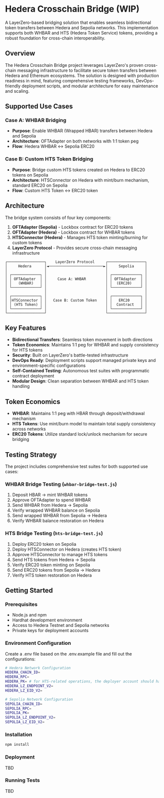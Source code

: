 # Hedera Crosschain Bridge (WIP)

A LayerZero-based bridging solution that enables seamless bidirectional token transfers between Hedera and Sepolia networks. This implementation supports both WHBAR and HTS (Hedera Token Service) tokens, providing a robust foundation for cross-chain interoperability.

## Overview

The Hedera Crosschain Bridge project leverages LayerZero's proven cross-chain messaging infrastructure to facilitate secure token transfers between Hedera and Ethereum ecosystems. The solution is designed with production readiness in mind, featuring comprehensive testing frameworks, DevOps-friendly deployment scripts, and modular architecture for easy maintenance and scaling.

## Supported Use Cases

### Case A: WHBAR Bridging

- **Purpose**: Enable WHBAR (Wrapped HBAR) transfers between Hedera and Sepolia
- **Architecture**: OFTAdapter on both networks with 1:1 token peg
- **Flow**: Hedera WHBAR ↔ Sepolia ERC20

### Case B: Custom HTS Token Bridging

- **Purpose**: Bridge custom HTS tokens created on Hedera to ERC20 tokens on Sepolia
- **Architecture**: HTSConnector on Hedera with mint/burn mechanism, standard ERC20 on Sepolia
- **Flow**: Custom HTS Token ↔ ERC20 token

## Architecture

The bridge system consists of four key components:

1. **OFTAdapter (Sepolia)** - Lockbox contract for ERC20 tokens
2. **OFTAdapter (Hedera)** - Lockbox contract for WHBAR tokens
3. **HTSConnector (Hedera)** - Manages HTS token minting/burning for custom tokens
4. **LayerZero Protocol** - Provides secure cross-chain messaging infrastructure

```
┌─────────────────┐    LayerZero Protocol     ┌─────────────────┐
│     Hedera      │◄─────────────────────────►│     Sepolia     │
│                 │                           │                 │
│ ┌─────────────┐ │                           │ ┌─────────────┐ │
│ │ OFTAdapter  │ │     Case A: WHBAR         │ │ OFTAdapter  │ │
│ │   (WHBAR)   │ │                           │ │  (ERC20)    │ │
│ └─────────────┘ │                           │ └─────────────┘ │
│                 │                           │                 │
│ ┌─────────────┐ │                           │ ┌─────────────┐ │
│ │HTSConnector │ │   Case B: Custom Token    │ │   ERC20     │ │
│ │ (HTS Token) │ │                           │ │  Contract   │ │
│ └─────────────┘ │                           │ └─────────────┘ │
└─────────────────┘                           └─────────────────┘
```

## Key Features

- **Bidirectional Transfers**: Seamless token movement in both directions
- **Token Economics**: Maintains 1:1 peg for WHBAR and supply consistency for HTS tokens
- **Security**: Built on LayerZero's battle-tested infrastructure
- **DevOps Ready**: Deployment scripts support managed private keys and environment-specific configurations
- **Self-Contained Testing**: Autonomous test suites with programmatic contract deployment
- **Modular Design**: Clean separation between WHBAR and HTS token handling

## Token Economics

- **WHBAR**: Maintains 1:1 peg with HBAR through deposit/withdrawal mechanism
- **HTS Tokens**: Use mint/burn model to maintain total supply consistency across networks
- **ERC20 Tokens**: Utilize standard lock/unlock mechanism for secure bridging

## Testing Strategy

The project includes comprehensive test suites for both supported use cases:

### WHBAR Bridge Testing (`whbar-bridge-test.js`)

1. Deposit HBAR → mint WHBAR tokens
2. Approve OFTAdapter to spend WHBAR
3. Send WHBAR from Hedera → Sepolia
4. Verify wrapped WHBAR balance on Sepolia
5. Send wrapped WHBAR from Sepolia → Hedera
6. Verify WHBAR balance restoration on Hedera

### HTS Bridge Testing (`hts-bridge-test.js`)

1. Deploy ERC20 token on Sepolia
2. Deploy HTSConnector on Hedera (creates HTS token)
3. Approve HTSConnector to manage HTS tokens
4. Send HTS tokens from Hedera → Sepolia
5. Verify ERC20 token minting on Sepolia
6. Send ERC20 tokens from Sepolia → Hedera
7. Verify HTS token restoration on Hedera

## Getting Started

### Prerequisites

- Node.js and npm
- Hardhat development environment
- Access to Hedera Testnet and Sepolia networks
- Private keys for deployment accounts

### Environment Configuration

Create a .env file based on the .env.example file and fill out the configurations:

```bash
# Hedera Network Configuration
HEDERA_CHAIN_ID=
HEDERA_RPC=
HEDERA_PK= # for HTS-related operations, the deployer account should have enabled "Auto Associations"
HEDERA_LZ_ENDPOINT_V2=
HEDERA_LZ_EID_V2=

# Sepolia Network Configuration
SEPOLIA_CHAIN_ID=
SEPOLIA_RPC=
SEPOLIA_PK=
SEPOLIA_LZ_ENDPOINT_V2=
SEPOLIA_LZ_EID_V2=
```

### Installation

```bash
npm install
```

### Deployment

TBD

### Running Tests

TBD
